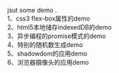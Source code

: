 jsut some demo .<br>
1、css3 flex-box属性的demo<br>
2、html5本地储存indexedDB的demo<br>
3、异步编程的promise模式的demo<br>
4、特别的随机数生成demo<br>
5、shadowdom的应用demo<br>
6、浏览器摄像头的应用demo<br>

